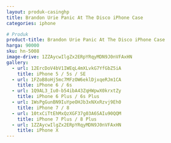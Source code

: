 ```yaml
---
layout: produk-casinghp
title: Brandon Urie Panic At The Disco iPhone Case
categories: iphone

# Produk
product-title: Brandon Urie Panic At The Disco iPhone Case
harga: 90000
sku: hn-5008
image-drive: 1ZZAycwIlgZx2ERpYRqyMDN9J0nVFAxHN
gallery:
  - url: 12ErcDoV4bV1IWEqL4mXLvkG7YfGbZ5iA
    title: iPhone 5 / 5s / SE
  - url: 1FZoB8oHj5mc7MFzOW6eklDjxqeRJm1CA
    title: iPhone 6 / 6s
  - url: 1Q9AL3_Iu0-b54ibA43ZqHWpwX0krxtZy
    title: iPhone 6 Plus / 6s Plus
  - url: 1WsPgGunBN9IuYpeOHJb3xNXxRzvj9Eh0
    title: iPhone 7 / 8
  - url: 10txCiTtEhMxQzXGF37g03A6SAIu90QQM
    title: iPhone 7 Plus / 8 Plus
  - url: 1ZZAycwIlgZx2ERpYRqyMDN9J0nVFAxHN
    title: iPhone X
---
```

